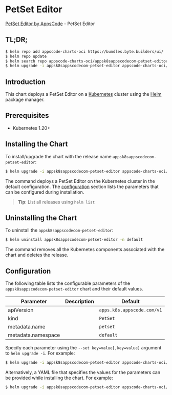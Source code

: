 # PetSet Editor

[PetSet Editor by AppsCode](https://appscode.com) - PetSet Editor

## TL;DR;

```bash
$ helm repo add appscode-charts-oci https://bundles.byte.builders/ui/
$ helm repo update
$ helm search repo appscode-charts-oci/appsk8sappscodecom-petset-editor --version=v0.14.0
$ helm upgrade -i appsk8sappscodecom-petset-editor appscode-charts-oci/appsk8sappscodecom-petset-editor -n default --create-namespace --version=v0.14.0
```

## Introduction

This chart deploys a PetSet Editor on a [Kubernetes](http://kubernetes.io) cluster using the [Helm](https://helm.sh) package manager.

## Prerequisites

- Kubernetes 1.20+

## Installing the Chart

To install/upgrade the chart with the release name `appsk8sappscodecom-petset-editor`:

```bash
$ helm upgrade -i appsk8sappscodecom-petset-editor appscode-charts-oci/appsk8sappscodecom-petset-editor -n default --create-namespace --version=v0.14.0
```

The command deploys a PetSet Editor on the Kubernetes cluster in the default configuration. The [configuration](#configuration) section lists the parameters that can be configured during installation.

> **Tip**: List all releases using `helm list`

## Uninstalling the Chart

To uninstall the `appsk8sappscodecom-petset-editor`:

```bash
$ helm uninstall appsk8sappscodecom-petset-editor -n default
```

The command removes all the Kubernetes components associated with the chart and deletes the release.

## Configuration

The following table lists the configurable parameters of the `appsk8sappscodecom-petset-editor` chart and their default values.

|     Parameter      | Description |                Default                |
|--------------------|-------------|---------------------------------------|
| apiVersion         |             | <code>apps.k8s.appscode.com/v1</code> |
| kind               |             | <code>PetSet</code>                   |
| metadata.name      |             | <code>petset</code>                   |
| metadata.namespace |             | <code>default</code>                  |


Specify each parameter using the `--set key=value[,key=value]` argument to `helm upgrade -i`. For example:

```bash
$ helm upgrade -i appsk8sappscodecom-petset-editor appscode-charts-oci/appsk8sappscodecom-petset-editor -n default --create-namespace --version=v0.14.0 --set apiVersion=apps.k8s.appscode.com/v1
```

Alternatively, a YAML file that specifies the values for the parameters can be provided while
installing the chart. For example:

```bash
$ helm upgrade -i appsk8sappscodecom-petset-editor appscode-charts-oci/appsk8sappscodecom-petset-editor -n default --create-namespace --version=v0.14.0 --values values.yaml
```
